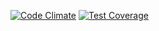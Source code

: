 [![Code Climate](https://codeclimate.com/github/filipsuk/eventigoApp/badges/gpa.svg)](https://codeclimate.com/github/filipsuk/eventigoApp)
[![Test Coverage](https://codeclimate.com/github/filipsuk/eventigoApp/badges/coverage.svg)](https://codeclimate.com/github/filipsuk/eventigoApp/coverage)